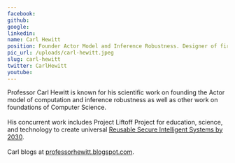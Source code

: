 ```yaml
---
facebook: 
github: 
google: 
linkedin: 
name: Carl Hewitt
position: Founder Actor Model and Inference Robustness. Designer of first logic programming language. Emeritus professor
pic_url: /uploads/carl-hewitt.jpeg
slug: carl-hewitt
twitter: CarlHewitt
youtube: 
---
```

<p>Professor Carl Hewitt is known for his scientific work on founding the Actor model of computation and inference robustness as well as other work on foundations of Computer Science.<br />
<br />
His concurrent work includes Project Liftoff Project for education, science, and technology to create universal <a href="https://papers.ssrn.com/abstract=3428114">Reusable Secure Intelligent Systems by 2030</a>.<br />
<br />
Carl blogs at <a href="https://professorhewitt.blogspot.com/">professorhewitt.blogspot.com</a>.</p>
